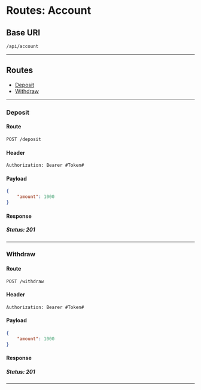 # Routes: Account

## Base URI

    /api/account

---

## Routes

- [Deposit](###Deposit)
- [Withdraw](###Withdraw)

---

### Deposit

#### Route

    POST /deposit

#### Header

    Authorization: Bearer #Token#

#### Payload

```json
{
	"amount": 1000
}
```

#### Response

##### Status: 201

---

### Withdraw

#### Route

    POST /withdraw

#### Header

    Authorization: Bearer #Token#

#### Payload

```json
{
	"amount": 1000
}
```

#### Response

##### Status: 201

---
